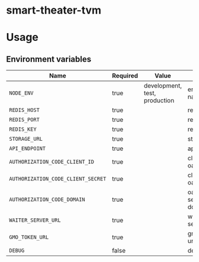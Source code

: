 # smart-theater-tvm

# Usage

## Environment variables

| Name                                | Required | Value                         | Purpose                                 |
|-------------------------------------|----------|-------------------------------|-----------------------------------------|
| `NODE_ENV`                          | true     | development, test, production | environment name                        |
| `REDIS_HOST`                        | true     |                               | redis host                              |
| `REDIS_PORT`                        | true     |                               | redis port                              |
| `REDIS_KEY`                         | true     |                               | redis key                               |
| `STORAGE_URL`                       | true     |                               | storage url                             |
| `API_ENDPOINT`                      | true     |                               | api endpoint                            |
| `AUTHORIZATION_CODE_CLIENT_ID`      | true     |                               | client id oauth2                        |
| `AUTHORIZATION_CODE_CLIENT_SECRET`  | true     |                               | client secret oauth2                    |
| `AUTHORIZATION_CODE_DOMAIN`         | true     |                               | oauth2 server domain                    |
| `WAITER_SERVER_URL`                 | true     |                               | waiter server url                       |
| `GMO_TOKEN_URL`                     | true     |                               | gmo token url                           |
| `DEBUG`                             | false    |                               | debug                                   |